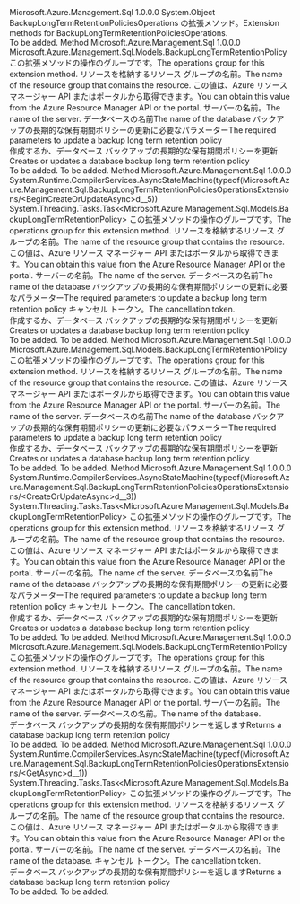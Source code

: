 <Type Name="BackupLongTermRetentionPoliciesOperationsExtensions" FullName="Microsoft.Azure.Management.Sql.BackupLongTermRetentionPoliciesOperationsExtensions">
  <TypeSignature Language="C#" Value="public static class BackupLongTermRetentionPoliciesOperationsExtensions" />
  <TypeSignature Language="ILAsm" Value=".class public auto ansi abstract sealed beforefieldinit BackupLongTermRetentionPoliciesOperationsExtensions extends System.Object" />
  <TypeSignature Language="DocId" Value="T:Microsoft.Azure.Management.Sql.BackupLongTermRetentionPoliciesOperationsExtensions" />
  <TypeSignature Language="VB.NET" Value="Public Module BackupLongTermRetentionPoliciesOperationsExtensions" />
  <TypeSignature Language="F#" Value="type BackupLongTermRetentionPoliciesOperationsExtensions = class" />
  <AssemblyInfo>
    <AssemblyName>Microsoft.Azure.Management.Sql</AssemblyName>
    <AssemblyVersion>1.0.0.0</AssemblyVersion>
  </AssemblyInfo>
  <Base>
    <BaseTypeName>System.Object</BaseTypeName>
  </Base>
  <Interfaces />
  <Docs>
    <summary>
            <span data-ttu-id="b7ef7-101">BackupLongTermRetentionPoliciesOperations の拡張メソッド。</span><span class="sxs-lookup"><span data-stu-id="b7ef7-101">Extension methods for BackupLongTermRetentionPoliciesOperations.</span></span>
            </summary>
    <remarks>To be added.</remarks>
  </Docs>
  <Members>
    <Member MemberName="BeginCreateOrUpdate">
      <MemberSignature Language="C#" Value="public static Microsoft.Azure.Management.Sql.Models.BackupLongTermRetentionPolicy BeginCreateOrUpdate (this Microsoft.Azure.Management.Sql.IBackupLongTermRetentionPoliciesOperations operations, string resourceGroupName, string serverName, string databaseName, Microsoft.Azure.Management.Sql.Models.BackupLongTermRetentionPolicy parameters);" />
      <MemberSignature Language="ILAsm" Value=".method public static hidebysig class Microsoft.Azure.Management.Sql.Models.BackupLongTermRetentionPolicy BeginCreateOrUpdate(class Microsoft.Azure.Management.Sql.IBackupLongTermRetentionPoliciesOperations operations, string resourceGroupName, string serverName, string databaseName, class Microsoft.Azure.Management.Sql.Models.BackupLongTermRetentionPolicy parameters) cil managed" />
      <MemberSignature Language="DocId" Value="M:Microsoft.Azure.Management.Sql.BackupLongTermRetentionPoliciesOperationsExtensions.BeginCreateOrUpdate(Microsoft.Azure.Management.Sql.IBackupLongTermRetentionPoliciesOperations,System.String,System.String,System.String,Microsoft.Azure.Management.Sql.Models.BackupLongTermRetentionPolicy)" />
      <MemberSignature Language="VB.NET" Value="&lt;Extension()&gt;&#xA;Public Function BeginCreateOrUpdate (operations As IBackupLongTermRetentionPoliciesOperations, resourceGroupName As String, serverName As String, databaseName As String, parameters As BackupLongTermRetentionPolicy) As BackupLongTermRetentionPolicy" />
      <MemberSignature Language="F#" Value="static member BeginCreateOrUpdate : Microsoft.Azure.Management.Sql.IBackupLongTermRetentionPoliciesOperations * string * string * string * Microsoft.Azure.Management.Sql.Models.BackupLongTermRetentionPolicy -&gt; Microsoft.Azure.Management.Sql.Models.BackupLongTermRetentionPolicy" Usage="Microsoft.Azure.Management.Sql.BackupLongTermRetentionPoliciesOperationsExtensions.BeginCreateOrUpdate (operations, resourceGroupName, serverName, databaseName, parameters)" />
      <MemberType>Method</MemberType>
      <AssemblyInfo>
        <AssemblyName>Microsoft.Azure.Management.Sql</AssemblyName>
        <AssemblyVersion>1.0.0.0</AssemblyVersion>
      </AssemblyInfo>
      <ReturnValue>
        <ReturnType>Microsoft.Azure.Management.Sql.Models.BackupLongTermRetentionPolicy</ReturnType>
      </ReturnValue>
      <Parameters>
        <Parameter Name="operations" Type="Microsoft.Azure.Management.Sql.IBackupLongTermRetentionPoliciesOperations" RefType="this" />
        <Parameter Name="resourceGroupName" Type="System.String" />
        <Parameter Name="serverName" Type="System.String" />
        <Parameter Name="databaseName" Type="System.String" />
        <Parameter Name="parameters" Type="Microsoft.Azure.Management.Sql.Models.BackupLongTermRetentionPolicy" />
      </Parameters>
      <Docs>
        <param name="operations">
            <span data-ttu-id="b7ef7-102">この拡張メソッドの操作のグループです。</span><span class="sxs-lookup"><span data-stu-id="b7ef7-102">The operations group for this extension method.</span></span>
            </param>
        <param name="resourceGroupName">
            <span data-ttu-id="b7ef7-103">リソースを格納するリソース グループの名前。</span><span class="sxs-lookup"><span data-stu-id="b7ef7-103">The name of the resource group that contains the resource.</span></span> <span data-ttu-id="b7ef7-104">この値は、Azure リソース マネージャー API またはポータルから取得できます。</span><span class="sxs-lookup"><span data-stu-id="b7ef7-104">You can obtain this value from the Azure Resource Manager API or the portal.</span></span>
            </param>
        <param name="serverName">
            <span data-ttu-id="b7ef7-105">サーバーの名前。</span><span class="sxs-lookup"><span data-stu-id="b7ef7-105">The name of the server.</span></span>
            </param>
        <param name="databaseName">
            <span data-ttu-id="b7ef7-106">データベースの名前</span><span class="sxs-lookup"><span data-stu-id="b7ef7-106">The name of the database</span></span>
            </param>
        <param name="parameters">
            <span data-ttu-id="b7ef7-107">バックアップの長期的な保有期間ポリシーの更新に必要なパラメーター</span><span class="sxs-lookup"><span data-stu-id="b7ef7-107">The required parameters to update a backup long term retention policy</span></span>
            </param>
        <summary>
            <span data-ttu-id="b7ef7-108">作成するか、データベース バックアップの長期的な保有期間ポリシーを更新</span><span class="sxs-lookup"><span data-stu-id="b7ef7-108">Creates or updates a database backup long term retention policy</span></span>
            </summary>
        <returns>To be added.</returns>
        <remarks>To be added.</remarks>
      </Docs>
    </Member>
    <Member MemberName="BeginCreateOrUpdateAsync">
      <MemberSignature Language="C#" Value="public static System.Threading.Tasks.Task&lt;Microsoft.Azure.Management.Sql.Models.BackupLongTermRetentionPolicy&gt; BeginCreateOrUpdateAsync (this Microsoft.Azure.Management.Sql.IBackupLongTermRetentionPoliciesOperations operations, string resourceGroupName, string serverName, string databaseName, Microsoft.Azure.Management.Sql.Models.BackupLongTermRetentionPolicy parameters, System.Threading.CancellationToken cancellationToken = null);" />
      <MemberSignature Language="ILAsm" Value=".method public static hidebysig class System.Threading.Tasks.Task`1&lt;class Microsoft.Azure.Management.Sql.Models.BackupLongTermRetentionPolicy&gt; BeginCreateOrUpdateAsync(class Microsoft.Azure.Management.Sql.IBackupLongTermRetentionPoliciesOperations operations, string resourceGroupName, string serverName, string databaseName, class Microsoft.Azure.Management.Sql.Models.BackupLongTermRetentionPolicy parameters, valuetype System.Threading.CancellationToken cancellationToken) cil managed" />
      <MemberSignature Language="DocId" Value="M:Microsoft.Azure.Management.Sql.BackupLongTermRetentionPoliciesOperationsExtensions.BeginCreateOrUpdateAsync(Microsoft.Azure.Management.Sql.IBackupLongTermRetentionPoliciesOperations,System.String,System.String,System.String,Microsoft.Azure.Management.Sql.Models.BackupLongTermRetentionPolicy,System.Threading.CancellationToken)" />
      <MemberSignature Language="F#" Value="static member BeginCreateOrUpdateAsync : Microsoft.Azure.Management.Sql.IBackupLongTermRetentionPoliciesOperations * string * string * string * Microsoft.Azure.Management.Sql.Models.BackupLongTermRetentionPolicy * System.Threading.CancellationToken -&gt; System.Threading.Tasks.Task&lt;Microsoft.Azure.Management.Sql.Models.BackupLongTermRetentionPolicy&gt;" Usage="Microsoft.Azure.Management.Sql.BackupLongTermRetentionPoliciesOperationsExtensions.BeginCreateOrUpdateAsync (operations, resourceGroupName, serverName, databaseName, parameters, cancellationToken)" />
      <MemberType>Method</MemberType>
      <AssemblyInfo>
        <AssemblyName>Microsoft.Azure.Management.Sql</AssemblyName>
        <AssemblyVersion>1.0.0.0</AssemblyVersion>
      </AssemblyInfo>
      <Attributes>
        <Attribute>
          <AttributeName>System.Runtime.CompilerServices.AsyncStateMachine(typeof(Microsoft.Azure.Management.Sql.BackupLongTermRetentionPoliciesOperationsExtensions/&lt;BeginCreateOrUpdateAsync&gt;d__5))</AttributeName>
        </Attribute>
      </Attributes>
      <ReturnValue>
        <ReturnType>System.Threading.Tasks.Task&lt;Microsoft.Azure.Management.Sql.Models.BackupLongTermRetentionPolicy&gt;</ReturnType>
      </ReturnValue>
      <Parameters>
        <Parameter Name="operations" Type="Microsoft.Azure.Management.Sql.IBackupLongTermRetentionPoliciesOperations" RefType="this" />
        <Parameter Name="resourceGroupName" Type="System.String" />
        <Parameter Name="serverName" Type="System.String" />
        <Parameter Name="databaseName" Type="System.String" />
        <Parameter Name="parameters" Type="Microsoft.Azure.Management.Sql.Models.BackupLongTermRetentionPolicy" />
        <Parameter Name="cancellationToken" Type="System.Threading.CancellationToken" />
      </Parameters>
      <Docs>
        <param name="operations">
            <span data-ttu-id="b7ef7-109">この拡張メソッドの操作のグループです。</span><span class="sxs-lookup"><span data-stu-id="b7ef7-109">The operations group for this extension method.</span></span>
            </param>
        <param name="resourceGroupName">
            <span data-ttu-id="b7ef7-110">リソースを格納するリソース グループの名前。</span><span class="sxs-lookup"><span data-stu-id="b7ef7-110">The name of the resource group that contains the resource.</span></span> <span data-ttu-id="b7ef7-111">この値は、Azure リソース マネージャー API またはポータルから取得できます。</span><span class="sxs-lookup"><span data-stu-id="b7ef7-111">You can obtain this value from the Azure Resource Manager API or the portal.</span></span>
            </param>
        <param name="serverName">
            <span data-ttu-id="b7ef7-112">サーバーの名前。</span><span class="sxs-lookup"><span data-stu-id="b7ef7-112">The name of the server.</span></span>
            </param>
        <param name="databaseName">
            <span data-ttu-id="b7ef7-113">データベースの名前</span><span class="sxs-lookup"><span data-stu-id="b7ef7-113">The name of the database</span></span>
            </param>
        <param name="parameters">
            <span data-ttu-id="b7ef7-114">バックアップの長期的な保有期間ポリシーの更新に必要なパラメーター</span><span class="sxs-lookup"><span data-stu-id="b7ef7-114">The required parameters to update a backup long term retention policy</span></span>
            </param>
        <param name="cancellationToken">
            <span data-ttu-id="b7ef7-115">キャンセル トークン。</span><span class="sxs-lookup"><span data-stu-id="b7ef7-115">The cancellation token.</span></span>
            </param>
        <summary>
            <span data-ttu-id="b7ef7-116">作成するか、データベース バックアップの長期的な保有期間ポリシーを更新</span><span class="sxs-lookup"><span data-stu-id="b7ef7-116">Creates or updates a database backup long term retention policy</span></span>
            </summary>
        <returns>To be added.</returns>
        <remarks>To be added.</remarks>
      </Docs>
    </Member>
    <Member MemberName="CreateOrUpdate">
      <MemberSignature Language="C#" Value="public static Microsoft.Azure.Management.Sql.Models.BackupLongTermRetentionPolicy CreateOrUpdate (this Microsoft.Azure.Management.Sql.IBackupLongTermRetentionPoliciesOperations operations, string resourceGroupName, string serverName, string databaseName, Microsoft.Azure.Management.Sql.Models.BackupLongTermRetentionPolicy parameters);" />
      <MemberSignature Language="ILAsm" Value=".method public static hidebysig class Microsoft.Azure.Management.Sql.Models.BackupLongTermRetentionPolicy CreateOrUpdate(class Microsoft.Azure.Management.Sql.IBackupLongTermRetentionPoliciesOperations operations, string resourceGroupName, string serverName, string databaseName, class Microsoft.Azure.Management.Sql.Models.BackupLongTermRetentionPolicy parameters) cil managed" />
      <MemberSignature Language="DocId" Value="M:Microsoft.Azure.Management.Sql.BackupLongTermRetentionPoliciesOperationsExtensions.CreateOrUpdate(Microsoft.Azure.Management.Sql.IBackupLongTermRetentionPoliciesOperations,System.String,System.String,System.String,Microsoft.Azure.Management.Sql.Models.BackupLongTermRetentionPolicy)" />
      <MemberSignature Language="VB.NET" Value="&lt;Extension()&gt;&#xA;Public Function CreateOrUpdate (operations As IBackupLongTermRetentionPoliciesOperations, resourceGroupName As String, serverName As String, databaseName As String, parameters As BackupLongTermRetentionPolicy) As BackupLongTermRetentionPolicy" />
      <MemberSignature Language="F#" Value="static member CreateOrUpdate : Microsoft.Azure.Management.Sql.IBackupLongTermRetentionPoliciesOperations * string * string * string * Microsoft.Azure.Management.Sql.Models.BackupLongTermRetentionPolicy -&gt; Microsoft.Azure.Management.Sql.Models.BackupLongTermRetentionPolicy" Usage="Microsoft.Azure.Management.Sql.BackupLongTermRetentionPoliciesOperationsExtensions.CreateOrUpdate (operations, resourceGroupName, serverName, databaseName, parameters)" />
      <MemberType>Method</MemberType>
      <AssemblyInfo>
        <AssemblyName>Microsoft.Azure.Management.Sql</AssemblyName>
        <AssemblyVersion>1.0.0.0</AssemblyVersion>
      </AssemblyInfo>
      <ReturnValue>
        <ReturnType>Microsoft.Azure.Management.Sql.Models.BackupLongTermRetentionPolicy</ReturnType>
      </ReturnValue>
      <Parameters>
        <Parameter Name="operations" Type="Microsoft.Azure.Management.Sql.IBackupLongTermRetentionPoliciesOperations" RefType="this" />
        <Parameter Name="resourceGroupName" Type="System.String" />
        <Parameter Name="serverName" Type="System.String" />
        <Parameter Name="databaseName" Type="System.String" />
        <Parameter Name="parameters" Type="Microsoft.Azure.Management.Sql.Models.BackupLongTermRetentionPolicy" />
      </Parameters>
      <Docs>
        <param name="operations">
            <span data-ttu-id="b7ef7-117">この拡張メソッドの操作のグループです。</span><span class="sxs-lookup"><span data-stu-id="b7ef7-117">The operations group for this extension method.</span></span>
            </param>
        <param name="resourceGroupName">
            <span data-ttu-id="b7ef7-118">リソースを格納するリソース グループの名前。</span><span class="sxs-lookup"><span data-stu-id="b7ef7-118">The name of the resource group that contains the resource.</span></span> <span data-ttu-id="b7ef7-119">この値は、Azure リソース マネージャー API またはポータルから取得できます。</span><span class="sxs-lookup"><span data-stu-id="b7ef7-119">You can obtain this value from the Azure Resource Manager API or the portal.</span></span>
            </param>
        <param name="serverName">
            <span data-ttu-id="b7ef7-120">サーバーの名前。</span><span class="sxs-lookup"><span data-stu-id="b7ef7-120">The name of the server.</span></span>
            </param>
        <param name="databaseName">
            <span data-ttu-id="b7ef7-121">データベースの名前</span><span class="sxs-lookup"><span data-stu-id="b7ef7-121">The name of the database</span></span>
            </param>
        <param name="parameters">
            <span data-ttu-id="b7ef7-122">バックアップの長期的な保有期間ポリシーの更新に必要なパラメーター</span><span class="sxs-lookup"><span data-stu-id="b7ef7-122">The required parameters to update a backup long term retention policy</span></span>
            </param>
        <summary>
            <span data-ttu-id="b7ef7-123">作成するか、データベース バックアップの長期的な保有期間ポリシーを更新</span><span class="sxs-lookup"><span data-stu-id="b7ef7-123">Creates or updates a database backup long term retention policy</span></span>
            </summary>
        <returns>To be added.</returns>
        <remarks>To be added.</remarks>
      </Docs>
    </Member>
    <Member MemberName="CreateOrUpdateAsync">
      <MemberSignature Language="C#" Value="public static System.Threading.Tasks.Task&lt;Microsoft.Azure.Management.Sql.Models.BackupLongTermRetentionPolicy&gt; CreateOrUpdateAsync (this Microsoft.Azure.Management.Sql.IBackupLongTermRetentionPoliciesOperations operations, string resourceGroupName, string serverName, string databaseName, Microsoft.Azure.Management.Sql.Models.BackupLongTermRetentionPolicy parameters, System.Threading.CancellationToken cancellationToken = null);" />
      <MemberSignature Language="ILAsm" Value=".method public static hidebysig class System.Threading.Tasks.Task`1&lt;class Microsoft.Azure.Management.Sql.Models.BackupLongTermRetentionPolicy&gt; CreateOrUpdateAsync(class Microsoft.Azure.Management.Sql.IBackupLongTermRetentionPoliciesOperations operations, string resourceGroupName, string serverName, string databaseName, class Microsoft.Azure.Management.Sql.Models.BackupLongTermRetentionPolicy parameters, valuetype System.Threading.CancellationToken cancellationToken) cil managed" />
      <MemberSignature Language="DocId" Value="M:Microsoft.Azure.Management.Sql.BackupLongTermRetentionPoliciesOperationsExtensions.CreateOrUpdateAsync(Microsoft.Azure.Management.Sql.IBackupLongTermRetentionPoliciesOperations,System.String,System.String,System.String,Microsoft.Azure.Management.Sql.Models.BackupLongTermRetentionPolicy,System.Threading.CancellationToken)" />
      <MemberSignature Language="F#" Value="static member CreateOrUpdateAsync : Microsoft.Azure.Management.Sql.IBackupLongTermRetentionPoliciesOperations * string * string * string * Microsoft.Azure.Management.Sql.Models.BackupLongTermRetentionPolicy * System.Threading.CancellationToken -&gt; System.Threading.Tasks.Task&lt;Microsoft.Azure.Management.Sql.Models.BackupLongTermRetentionPolicy&gt;" Usage="Microsoft.Azure.Management.Sql.BackupLongTermRetentionPoliciesOperationsExtensions.CreateOrUpdateAsync (operations, resourceGroupName, serverName, databaseName, parameters, cancellationToken)" />
      <MemberType>Method</MemberType>
      <AssemblyInfo>
        <AssemblyName>Microsoft.Azure.Management.Sql</AssemblyName>
        <AssemblyVersion>1.0.0.0</AssemblyVersion>
      </AssemblyInfo>
      <Attributes>
        <Attribute>
          <AttributeName>System.Runtime.CompilerServices.AsyncStateMachine(typeof(Microsoft.Azure.Management.Sql.BackupLongTermRetentionPoliciesOperationsExtensions/&lt;CreateOrUpdateAsync&gt;d__3))</AttributeName>
        </Attribute>
      </Attributes>
      <ReturnValue>
        <ReturnType>System.Threading.Tasks.Task&lt;Microsoft.Azure.Management.Sql.Models.BackupLongTermRetentionPolicy&gt;</ReturnType>
      </ReturnValue>
      <Parameters>
        <Parameter Name="operations" Type="Microsoft.Azure.Management.Sql.IBackupLongTermRetentionPoliciesOperations" RefType="this" />
        <Parameter Name="resourceGroupName" Type="System.String" />
        <Parameter Name="serverName" Type="System.String" />
        <Parameter Name="databaseName" Type="System.String" />
        <Parameter Name="parameters" Type="Microsoft.Azure.Management.Sql.Models.BackupLongTermRetentionPolicy" />
        <Parameter Name="cancellationToken" Type="System.Threading.CancellationToken" />
      </Parameters>
      <Docs>
        <param name="operations">
            <span data-ttu-id="b7ef7-124">この拡張メソッドの操作のグループです。</span><span class="sxs-lookup"><span data-stu-id="b7ef7-124">The operations group for this extension method.</span></span>
            </param>
        <param name="resourceGroupName">
            <span data-ttu-id="b7ef7-125">リソースを格納するリソース グループの名前。</span><span class="sxs-lookup"><span data-stu-id="b7ef7-125">The name of the resource group that contains the resource.</span></span> <span data-ttu-id="b7ef7-126">この値は、Azure リソース マネージャー API またはポータルから取得できます。</span><span class="sxs-lookup"><span data-stu-id="b7ef7-126">You can obtain this value from the Azure Resource Manager API or the portal.</span></span>
            </param>
        <param name="serverName">
            <span data-ttu-id="b7ef7-127">サーバーの名前。</span><span class="sxs-lookup"><span data-stu-id="b7ef7-127">The name of the server.</span></span>
            </param>
        <param name="databaseName">
            <span data-ttu-id="b7ef7-128">データベースの名前</span><span class="sxs-lookup"><span data-stu-id="b7ef7-128">The name of the database</span></span>
            </param>
        <param name="parameters">
            <span data-ttu-id="b7ef7-129">バックアップの長期的な保有期間ポリシーの更新に必要なパラメーター</span><span class="sxs-lookup"><span data-stu-id="b7ef7-129">The required parameters to update a backup long term retention policy</span></span>
            </param>
        <param name="cancellationToken">
            <span data-ttu-id="b7ef7-130">キャンセル トークン。</span><span class="sxs-lookup"><span data-stu-id="b7ef7-130">The cancellation token.</span></span>
            </param>
        <summary>
            <span data-ttu-id="b7ef7-131">作成するか、データベース バックアップの長期的な保有期間ポリシーを更新</span><span class="sxs-lookup"><span data-stu-id="b7ef7-131">Creates or updates a database backup long term retention policy</span></span>
            </summary>
        <returns>To be added.</returns>
        <remarks>To be added.</remarks>
      </Docs>
    </Member>
    <Member MemberName="Get">
      <MemberSignature Language="C#" Value="public static Microsoft.Azure.Management.Sql.Models.BackupLongTermRetentionPolicy Get (this Microsoft.Azure.Management.Sql.IBackupLongTermRetentionPoliciesOperations operations, string resourceGroupName, string serverName, string databaseName);" />
      <MemberSignature Language="ILAsm" Value=".method public static hidebysig class Microsoft.Azure.Management.Sql.Models.BackupLongTermRetentionPolicy Get(class Microsoft.Azure.Management.Sql.IBackupLongTermRetentionPoliciesOperations operations, string resourceGroupName, string serverName, string databaseName) cil managed" />
      <MemberSignature Language="DocId" Value="M:Microsoft.Azure.Management.Sql.BackupLongTermRetentionPoliciesOperationsExtensions.Get(Microsoft.Azure.Management.Sql.IBackupLongTermRetentionPoliciesOperations,System.String,System.String,System.String)" />
      <MemberSignature Language="VB.NET" Value="&lt;Extension()&gt;&#xA;Public Function Get (operations As IBackupLongTermRetentionPoliciesOperations, resourceGroupName As String, serverName As String, databaseName As String) As BackupLongTermRetentionPolicy" />
      <MemberSignature Language="F#" Value="static member Get : Microsoft.Azure.Management.Sql.IBackupLongTermRetentionPoliciesOperations * string * string * string -&gt; Microsoft.Azure.Management.Sql.Models.BackupLongTermRetentionPolicy" Usage="Microsoft.Azure.Management.Sql.BackupLongTermRetentionPoliciesOperationsExtensions.Get (operations, resourceGroupName, serverName, databaseName)" />
      <MemberType>Method</MemberType>
      <AssemblyInfo>
        <AssemblyName>Microsoft.Azure.Management.Sql</AssemblyName>
        <AssemblyVersion>1.0.0.0</AssemblyVersion>
      </AssemblyInfo>
      <ReturnValue>
        <ReturnType>Microsoft.Azure.Management.Sql.Models.BackupLongTermRetentionPolicy</ReturnType>
      </ReturnValue>
      <Parameters>
        <Parameter Name="operations" Type="Microsoft.Azure.Management.Sql.IBackupLongTermRetentionPoliciesOperations" RefType="this" />
        <Parameter Name="resourceGroupName" Type="System.String" />
        <Parameter Name="serverName" Type="System.String" />
        <Parameter Name="databaseName" Type="System.String" />
      </Parameters>
      <Docs>
        <param name="operations">
            <span data-ttu-id="b7ef7-132">この拡張メソッドの操作のグループです。</span><span class="sxs-lookup"><span data-stu-id="b7ef7-132">The operations group for this extension method.</span></span>
            </param>
        <param name="resourceGroupName">
            <span data-ttu-id="b7ef7-133">リソースを格納するリソース グループの名前。</span><span class="sxs-lookup"><span data-stu-id="b7ef7-133">The name of the resource group that contains the resource.</span></span> <span data-ttu-id="b7ef7-134">この値は、Azure リソース マネージャー API またはポータルから取得できます。</span><span class="sxs-lookup"><span data-stu-id="b7ef7-134">You can obtain this value from the Azure Resource Manager API or the portal.</span></span>
            </param>
        <param name="serverName">
            <span data-ttu-id="b7ef7-135">サーバーの名前。</span><span class="sxs-lookup"><span data-stu-id="b7ef7-135">The name of the server.</span></span>
            </param>
        <param name="databaseName">
            <span data-ttu-id="b7ef7-136">データベースの名前。</span><span class="sxs-lookup"><span data-stu-id="b7ef7-136">The name of the database.</span></span>
            </param>
        <summary>
            <span data-ttu-id="b7ef7-137">データベース バックアップの長期的な保有期間ポリシーを返します</span><span class="sxs-lookup"><span data-stu-id="b7ef7-137">Returns a database backup long term retention policy</span></span>
            </summary>
        <returns>To be added.</returns>
        <remarks>To be added.</remarks>
      </Docs>
    </Member>
    <Member MemberName="GetAsync">
      <MemberSignature Language="C#" Value="public static System.Threading.Tasks.Task&lt;Microsoft.Azure.Management.Sql.Models.BackupLongTermRetentionPolicy&gt; GetAsync (this Microsoft.Azure.Management.Sql.IBackupLongTermRetentionPoliciesOperations operations, string resourceGroupName, string serverName, string databaseName, System.Threading.CancellationToken cancellationToken = null);" />
      <MemberSignature Language="ILAsm" Value=".method public static hidebysig class System.Threading.Tasks.Task`1&lt;class Microsoft.Azure.Management.Sql.Models.BackupLongTermRetentionPolicy&gt; GetAsync(class Microsoft.Azure.Management.Sql.IBackupLongTermRetentionPoliciesOperations operations, string resourceGroupName, string serverName, string databaseName, valuetype System.Threading.CancellationToken cancellationToken) cil managed" />
      <MemberSignature Language="DocId" Value="M:Microsoft.Azure.Management.Sql.BackupLongTermRetentionPoliciesOperationsExtensions.GetAsync(Microsoft.Azure.Management.Sql.IBackupLongTermRetentionPoliciesOperations,System.String,System.String,System.String,System.Threading.CancellationToken)" />
      <MemberSignature Language="F#" Value="static member GetAsync : Microsoft.Azure.Management.Sql.IBackupLongTermRetentionPoliciesOperations * string * string * string * System.Threading.CancellationToken -&gt; System.Threading.Tasks.Task&lt;Microsoft.Azure.Management.Sql.Models.BackupLongTermRetentionPolicy&gt;" Usage="Microsoft.Azure.Management.Sql.BackupLongTermRetentionPoliciesOperationsExtensions.GetAsync (operations, resourceGroupName, serverName, databaseName, cancellationToken)" />
      <MemberType>Method</MemberType>
      <AssemblyInfo>
        <AssemblyName>Microsoft.Azure.Management.Sql</AssemblyName>
        <AssemblyVersion>1.0.0.0</AssemblyVersion>
      </AssemblyInfo>
      <Attributes>
        <Attribute>
          <AttributeName>System.Runtime.CompilerServices.AsyncStateMachine(typeof(Microsoft.Azure.Management.Sql.BackupLongTermRetentionPoliciesOperationsExtensions/&lt;GetAsync&gt;d__1))</AttributeName>
        </Attribute>
      </Attributes>
      <ReturnValue>
        <ReturnType>System.Threading.Tasks.Task&lt;Microsoft.Azure.Management.Sql.Models.BackupLongTermRetentionPolicy&gt;</ReturnType>
      </ReturnValue>
      <Parameters>
        <Parameter Name="operations" Type="Microsoft.Azure.Management.Sql.IBackupLongTermRetentionPoliciesOperations" RefType="this" />
        <Parameter Name="resourceGroupName" Type="System.String" />
        <Parameter Name="serverName" Type="System.String" />
        <Parameter Name="databaseName" Type="System.String" />
        <Parameter Name="cancellationToken" Type="System.Threading.CancellationToken" />
      </Parameters>
      <Docs>
        <param name="operations">
            <span data-ttu-id="b7ef7-138">この拡張メソッドの操作のグループです。</span><span class="sxs-lookup"><span data-stu-id="b7ef7-138">The operations group for this extension method.</span></span>
            </param>
        <param name="resourceGroupName">
            <span data-ttu-id="b7ef7-139">リソースを格納するリソース グループの名前。</span><span class="sxs-lookup"><span data-stu-id="b7ef7-139">The name of the resource group that contains the resource.</span></span> <span data-ttu-id="b7ef7-140">この値は、Azure リソース マネージャー API またはポータルから取得できます。</span><span class="sxs-lookup"><span data-stu-id="b7ef7-140">You can obtain this value from the Azure Resource Manager API or the portal.</span></span>
            </param>
        <param name="serverName">
            <span data-ttu-id="b7ef7-141">サーバーの名前。</span><span class="sxs-lookup"><span data-stu-id="b7ef7-141">The name of the server.</span></span>
            </param>
        <param name="databaseName">
            <span data-ttu-id="b7ef7-142">データベースの名前。</span><span class="sxs-lookup"><span data-stu-id="b7ef7-142">The name of the database.</span></span>
            </param>
        <param name="cancellationToken">
            <span data-ttu-id="b7ef7-143">キャンセル トークン。</span><span class="sxs-lookup"><span data-stu-id="b7ef7-143">The cancellation token.</span></span>
            </param>
        <summary>
            <span data-ttu-id="b7ef7-144">データベース バックアップの長期的な保有期間ポリシーを返します</span><span class="sxs-lookup"><span data-stu-id="b7ef7-144">Returns a database backup long term retention policy</span></span>
            </summary>
        <returns>To be added.</returns>
        <remarks>To be added.</remarks>
      </Docs>
    </Member>
  </Members>
</Type>